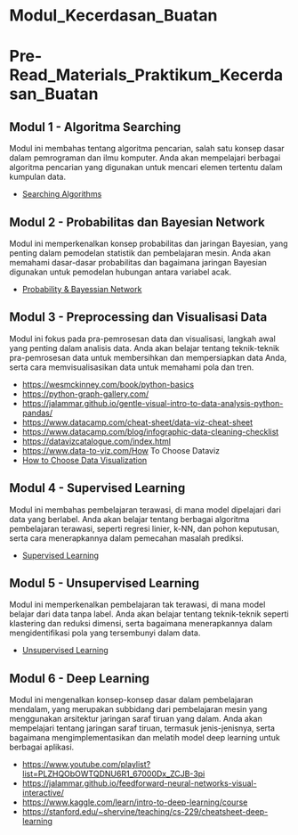 # Modul_Kecerdasan_Buatan
# Pre-Read_Materials_Praktikum_Kecerdasan_Buatan

## Modul 1 - Algoritma Searching
Modul ini membahas tentang algoritma pencarian, salah satu konsep dasar dalam pemrograman dan ilmu komputer. Anda akan mempelajari berbagai algoritma pencarian yang digunakan untuk mencari elemen tertentu dalam kumpulan data.

- [Searching Algorithms](https://youtu.be/WbzNRTTrX0g?si=54ybkSYOtFKyCZV9)

## Modul 2 - Probabilitas dan Bayesian Network
Modul ini memperkenalkan konsep probabilitas dan jaringan Bayesian, yang penting dalam pemodelan statistik dan pembelajaran mesin. Anda akan memahami dasar-dasar probabilitas dan bagaimana jaringan Bayesian digunakan untuk pemodelan hubungan antara variabel acak.

- [Probability & Bayessian Network](https://www.youtube.com/watch?v=D8RRq3TbtHU&t=591s)

## Modul 3 - Preprocessing dan Visualisasi Data 
Modul ini fokus pada pra-pemrosesan data dan visualisasi, langkah awal yang penting dalam analisis data. Anda akan belajar tentang teknik-teknik pra-pemrosesan data untuk membersihkan dan mempersiapkan data Anda, serta cara memvisualisasikan data untuk memahami pola dan tren.

- https://wesmckinney.com/book/python-basics
- https://python-graph-gallery.com/
- https://jalammar.github.io/gentle-visual-intro-to-data-analysis-python-pandas/
- https://www.datacamp.com/cheat-sheet/data-viz-cheat-sheet
- https://www.datacamp.com/blog/infographic-data-cleaning-checklist
- https://datavizcatalogue.com/index.html
- https://www.data-to-viz.com/How To Choose Dataviz
- [How to Choose Data Visualization](https://d3c33hcgiwev3.cloudfront.net/XsaUfemhQ-qGlH3poXPqMg_4b74b6280a7a4a10a83e6b5ca9138630_How-to-choose-a-data-visualization.pdf?Expires=1710288000&Signature=KpPGC4IqurROnARVVsJlDJjsmzuScbCRFlrWy6vf~W-91f23mlP5ywkQ7idRnCRiAOT93N5OKv33KNjK2S5hWL4GezLckkRJEQqWKW030v8OW1x1pg1kJ0LG8fZqPjOcvymBL0g1QP8EuS~MTPaB71QE37itJ6-AdjpEI2C6Q6M_&Key-Pair-Id=APKAJLTNE6QMUY6HBC5A)

## Modul 4 - Supervised Learning
Modul ini membahas pembelajaran terawasi, di mana model dipelajari dari data yang berlabel. Anda akan belajar tentang berbagai algoritma pembelajaran terawasi, seperti regresi linier, k-NN, dan pohon keputusan, serta cara menerapkannya dalam pemecahan masalah prediksi.

- [Supervised Learning](https://www.datacamp.com/blog/supervised-machine-learning)

## Modul 5 - Unsupervised Learning
Modul ini memperkenalkan pembelajaran tak terawasi, di mana model belajar dari data tanpa label. Anda akan belajar tentang teknik-teknik seperti klastering dan reduksi dimensi, serta bagaimana menerapkannya dalam mengidentifikasi pola yang tersembunyi dalam data.

- [Unsupervised Learning](https://www.datacamp.com/blog/introduction-to-unsupervised-learning)

## Modul 6 - Deep Learning
Modul ini mengenalkan konsep-konsep dasar dalam pembelajaran mendalam, yang merupakan subbidang dari pembelajaran mesin yang menggunakan arsitektur jaringan saraf tiruan yang dalam. Anda akan mempelajari tentang jaringan saraf tiruan, termasuk jenis-jenisnya, serta bagaimana mengimplementasikan dan melatih model deep learning untuk berbagai aplikasi.

- https://www.youtube.com/playlist?list=PLZHQObOWTQDNU6R1_67000Dx_ZCJB-3pi
- https://jalammar.github.io/feedforward-neural-networks-visual-interactive/
- https://www.kaggle.com/learn/intro-to-deep-learning/course
- https://stanford.edu/~shervine/teaching/cs-229/cheatsheet-deep-learning
